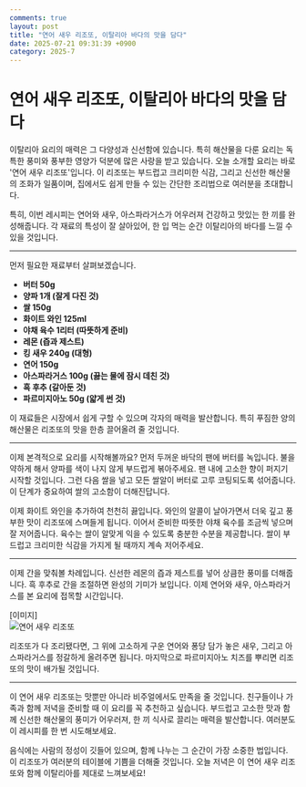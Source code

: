 ```yaml
---
comments: true
layout: post
title: "연어 새우 리조또, 이탈리아 바다의 맛을 담다"
date: 2025-07-21 09:31:39 +0900
category: 2025-7
---
```


# 연어 새우 리조또, 이탈리아 바다의 맛을 담다

이탈리아 요리의 매력은 그 다양성과 신선함에 있습니다. 특히 해산물을 다룬 요리는 독특한 풍미와 풍부한 영양가 덕분에 많은 사랑을 받고 있습니다. 오늘 소개할 요리는 바로 '연어 새우 리조또'입니다. 이 리조또는 부드럽고 크리미한 식감, 그리고 신선한 해산물의 조화가 일품이며, 집에서도 쉽게 만들 수 있는 간단한 조리법으로 여러분을 초대합니다.

특히, 이번 레시피는 연어와 새우, 아스파라거스가 어우러져 건강하고 맛있는 한 끼를 완성해줍니다. 각 재료의 특성이 잘 살아있어, 한 입 먹는 순간 이탈리아의 바다를 느낄 수 있을 것입니다.

---

먼저 필요한 재료부터 살펴보겠습니다. 

- **버터 50g**
- **양파 1개 (잘게 다진 것)**
- **쌀 150g**
- **화이트 와인 125ml**
- **야채 육수 1리터 (따뜻하게 준비)**
- **레몬 (즙과 제스트)**
- **킹 새우 240g (대형)**
- **연어 150g**
- **아스파라거스 100g (끓는 물에 잠시 데친 것)**
- **흑 후추 (갈아둔 것)**
- **파르미지아노 50g (얇게 썬 것)**

이 재료들은 시장에서 쉽게 구할 수 있으며 각자의 매력을 발산합니다. 특히 푸짐한 양의 해산물은 리조또의 맛을 한층 끌어올려 줄 것입니다.

---

이제 본격적으로 요리를 시작해볼까요? 먼저 두꺼운 바닥의 팬에 버터를 녹입니다. 불을 약하게 해서 양파를 색이 나지 않게 부드럽게 볶아주세요. 팬 내에 고소한 향이 퍼지기 시작할 것입니다. 그런 다음 쌀을 넣고 모든 쌀알이 버터로 고루 코팅되도록 섞어줍니다. 이 단계가 중요하여 쌀의 고소함이 더해진답니다.

이제 화이트 와인을 추가하여 천천히 끓입니다. 와인의 알콜이 날아가면서 더욱 깊고 풍부한 맛이 리조또에 스며들게 됩니다. 이어서 준비한 따뜻한 야채 육수를 조금씩 넣으며 잘 저어줍니다. 육수는 쌀이 알맞게 익을 수 있도록 충분한 수분을 제공합니다. 쌀이 부드럽고 크리미한 식감을 가지게 될 때까지 계속 저어주세요.

---

이제 간을 맞춰볼 차례입니다. 신선한 레몬의 즙과 제스트를 넣어 상큼한 풍미를 더해줍니다. 흑 후추로 간을 조절하면 완성의 기미가 보입니다. 이제 연어와 새우, 아스파라거스를 본 요리에 접목할 시간입니다.

[이미지]  
![연어 새우 리조또](https://www.themealdb.com/images/media/meals/xxrxux1503070723.jpg)

리조또가 다 조리됐다면, 그 위에 고소하게 구운 연어와 퐁당 담가 놓은 새우, 그리고 아스파라거스를 정갈하게 올려주면 됩니다. 마지막으로 파르미지아노 치즈를 뿌리면 리조또의 맛이 배가될 것입니다.

---

이 연어 새우 리조또는 맛뿐만 아니라 비주얼에서도 만족을 줄 것입니다. 친구들이나 가족과 함께 저녁을 준비할 때 이 요리를 꼭 추천하고 싶습니다. 부드럽고 고소한 맛과 함께 신선한 해산물의 풍미가 어우러져, 한 끼 식사로 끌리는 매력을 발산합니다. 여러분도 이 레시피를 한 번 시도해보세요. 

음식에는 사람의 정성이 깃들어 있으며, 함께 나누는 그 순간이 가장 소중한 법입니다. 이 리조또가 여러분의 테이블에 기쁨을 더해줄 것입니다. 오늘 저녁은 이 연어 새우 리조또와 함께 이탈리아를 제대로 느껴보세요!